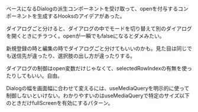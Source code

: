 ベースになるDialogの派生コンポーネントを受け取って、openを付与するコンポーネントを生成するHooksのアイデアがあった。

ダイアログごと分けると、ダイアログの中でモードを切り替えて別のダイアログを開くときにチラつく。openが一瞬でもfalseになるとダメみたい。

新規登録の時と編集の時でダイアログごと分けてもいいのかも。見た目は同じでも送信先が違ったり、選択肢の出し方が違ったりする。

ダイアログの制御はopen変数だけじゃなくて、selectedRowIndexの有無を使ったりしてもいい。自由。

Dialogの幅を画面幅に合わせて変えるには、useMediaQueryを明示的に使って制御しないといけない。わかりやすいのはuseMediaQueryで特定のサイズ以下のときだけfullScreenを有効にするパターン。
